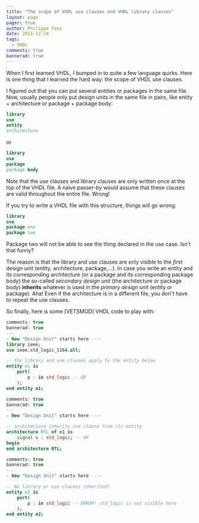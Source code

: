 ```yaml
---
title: "The scope of VHDL use clauses and VHDL library clauses"
layout: page 
pager: true
author: Philippe Faes
date: 2011-12-14
tags: 
  - VHDL
comments: true
bannerad: true
---
```



When I first learned VHDL, I bumped in to quite a few language quirks. Here is one thing that I learned the hard way: the scope of VHDL use clauses.

I figured out that you can put several entities or packages in the same file. Now, usually people only put design units in the same file in pairs, like entity + architecture or package + package body:
```vhdl
library
use
entity
architecture
```
or
```vhdl
library
use
package
package body
```

Note that the use clauses and library clauses are only written once at the top of the VHDL file. A naïve passer-by would assume that these clauses are valid throughout the entire file. Wrong!

If you try to write a VHDL file with this structure, things will go wrong:
```vhdl
library
use
package one
package two
```

Package two will not be able to see the thing declared in the use case. Isn't that funny? 

The reason is that the library and use clauses are only visible to the _first_ design unit (entity, architecture, package,...). In case you write an entity and its corresponding architecture (or a package and its corresponding package body) the so-called _secondary design unit_ (the architecture or package body) **inherits** whatever is used in the _primary design unit_ (entity or package). Aha!
Even if the architecture is in a different file, you don't have to repeat the use clauses.

So finally, here is some [VETSMOD] VHDL code to play with:
```vhdl
comments: true
bannerad: true
---
- New "Design Unit" starts here ----
library ieee;
use ieee.std_logic_1164.all;

-- the library and use clauses apply to the entity below
entity e1 is
	port(
		p : in std_logic -- OK
	);
end entity e1;

comments: true
bannerad: true
---
- New "Design Unit" starts here ----

-- architecture inherits use clause from its entity 
architecture RTL of e1 is
	signal s : std_logic; -- OK
begin
end architecture RTL;

comments: true
bannerad: true
---
- New "Design Unit" starts here ----

-- No library or use clauses inherited!
entity e2 is
	port(
		p : in std_logic -- ERROR! std_logic is not visible here
	);
end entity e2;
```
